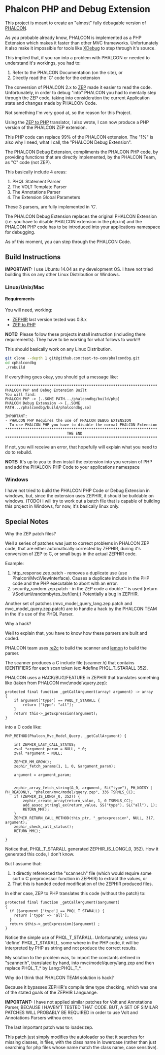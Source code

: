 Phalcon PHP and Debug Extension
===============================

This project is meant to create an "almost" fully debugable version of [PHALCON](https://phalconphp.com).

As you probable already know, PHALCON is implemented as a PHP Extension which makes it faster than other MVC frameworks. Unfortunately it also make it impossible for tools like [XDebug](http://xdebug.org/) to step through it's source.

This implied that, if you ran into a problem with PHALCON or needed to understand it's workings, you had to:

1. Refer to the PHALCON Documentation (on the site), or
2. Directly read the 'C' code for the extension

The conversion of PHALCON 2.x to [ZEP](http://zephir-lang.com/) made it easier to read the code. Unfortunately, in order to debug "into" PHALCON you had to mentally step through the ZEP code, taking into consideration the current Application state and changes made by PHALCON Code.

Not something I'm very good at, so the reason for this Project.

Using the [ZEP to PHP](https://github.com/test-to-com/zep-to-php) translator, I also wrote, I can now produce a PHP version of the PHALCON ZEP extension.

This PHP code can replace 99% of the PHALCON extension. The "1%" is also why I need, what I call, the "PHALCON Debug Extension". 

The PHALCON Debug Extension, compliments the PHALCON PHP code, by providing functions that are directly implemented, by the PHALCON Team, as "C" code (not ZEP).

This basically include 4 areas:

1. PHQL Statement Parser
2. The VOLT Template Parser
3. The Annotations Parser
4. The Extension Global Parameters

These 3 parsers, are fully implemented in 'C'.

The PHALCON Debug Extension replaces the original PHALCON Extension (i.e. you have to disable PHALCON extension in the php.ini) and the PHALCON PHP code has to be introduced into your applications namespace for debugging.

As of this moment, you can step through the PHALCON Code.

Build Instructions
------------------

**IMPORTANT:** I use Ubuntu 14.04 as my development OS. I have not tried building this on any other Linux Distribution or Windows.

### Linux/Unix/Mac

#### Requirements
You will need, working:

* [ZEPHIR](http://zephir-lang.com/) last version tested was 0.8.x
* [ZEP to PHP](https://github.com/test-to-com/zep-to-php)

**NOTE:** Please follow these projects install instruction (including there requirements). They have to be working for what follows to work!!!

This should basically work on any Linux Distribution.

```bash
git clone --depth 1 git@github.com:test-to-com/phalcondbg.git
cd cphalcondbg
./rebuild
```

If everything goes okay, you should get a message like:

```
*********************************************************************
PHALCON PHP and Debug Extension Built
You will find:
PHALCON PHP -> [..SOME PATH.../phalcondbg/build/php]
PHALCON Debug Extension -> [..SOME PATH.../phalcondbg/build/phalcondbg.so]

IMPORTANT:
- PHALCON PHP Requires the use of PHALCON DEBUG EXTENSION
- To use PHALCON PHP you have to disable the normal PHALCON Extension
*********************************************************************
                            THE END
*********************************************************************
```

If not, you will receive an error, that hopefully will explain what you need to do to rebuild.

**NOTE:** It's up to you to then install the extension into you version of PHP and add the PHALCON PHP Code to your applications namespace

### Windows

I have not tried to build the PHALCON PHP Code or Debug Extension in windows, but, since the extension uses ZEPHIR, it should be buildable on windows.
(TODO) I will try to work out a batch file that is capable of building this project in Windows, for now, it's basically linux only.

Special Notes
-------------

Why the ZEP patch files?

Well a series of patches was just to correct problems in PHALCON ZEP code, that are either automatically corrected by ZEPHIR, during it's conversion of ZEP to C, or small bugs in the actual ZEPHIR code.

Example:

1. http_response.zep.patch - removes a duplicate use (use Phalcon\Mvc\ViewInterface). Causes a duplicate include in the PHP code and the PHP executable to abort with an error.
2. security_random.zep.patch - in the ZEP code a double '\' is used (return \\\\Sodium\\\\randombytes_buf(len);) Potentially a bug in ZEPHIR.

Another set of patches (mvc_model_query_lang.zep.patch and mvc_model_query.zep.patch) are to handle a hack by the PHALCON TEAM in the it's use of the PHQL Parser.

Why a hack?

Well to explain that, you have to know how these parsers are built and coded. 

PHALCON team uses [re2c](http://re2c.org/) to build the scanner and [lemon](http://www.hwaci.com/sw/lemon/) to build the parser.

The scanner produces a C include file (scanner.h) that contains IDENTIFIERS for each scan token (ex: #define PHQL_T_STARALL 352).

PHALCON uses a HACK/BUG/FEATURE in ZEPHIR that translates something like (taken from PHALCON mvc\model\query.zep):

```
protected final function _getCallArgument(array! argument) -> array
{
	if argument["type"] == PHQL_T_STARALL {
		return ["type": "all"];
	}
	return this->_getExpression(argument);
}
```

into a C code like:

```
PHP_METHOD(Phalcon_Mvc_Model_Query, _getCallArgument) {

	int ZEPHIR_LAST_CALL_STATUS;
	zval *argument_param = NULL, *_0;
	zval *argument = NULL;

	ZEPHIR_MM_GROW();
	zephir_fetch_params(1, 1, 0, &argument_param);

	argument = argument_param;


	zephir_array_fetch_string(&_0, argument, SL("type"), PH_NOISY | PH_READONLY, "phalcon/mvc/model/query.zep", 336 TSRMLS_CC);
	if (ZEPHIR_IS_LONG(_0, 352)) {
		zephir_create_array(return_value, 1, 0 TSRMLS_CC);
		add_assoc_stringl_ex(return_value, SS("type"), SL("all"), 1);
		RETURN_MM();
	}
	ZEPHIR_RETURN_CALL_METHOD(this_ptr, "_getexpression", NULL, 317, argument);
	zephir_check_call_status();
	RETURN_MM();

}
```

Notice that, PHQL_T_STARALL generated ZEPHIR_IS_LONG(_0, 352). How it generated this code, I don't know. 

But I assume that:

1. It directly referenced the "scanner.h" file (which would require some sort o C preprocessor function in ZEPHIR) to extract the values, or
2. That this is handed coded modification of the ZEPHIR produced files.

In either case, ZEP to PHP translates this code (without the patch) to:

```
protected final function _getCallArgument($argument)
{
  if ($argument ['type'] == PHQL_T_STARALL) {
    return ['type' => 'all'];
  }
  return $this->_getExpression($argument) ;
}
```

Notice the simple use of PHQL_T_STARALL. Unfortunately, unless you 'define' PHQL_T_STARALL, some where in the PHP code, it will be interpreted by PHP as string and not produce the correct results.

My solution to the problem was, to import the constants defined in "scanner.h", translated by hand, into mvc/model/query/lang.zep and then replace PHQL_T_* by Lang::PHQL_T_*.

Why do I think that PHALCON TEAM solution is hack?

Because it bypasses ZEPHIR's compile time type checking, which was one of the stated goals of the ZEPHIR Languange.

**IMPORTANT:** I have not applied similar patches for Volt and Annotations Parser, BECAUSE I HAVEN'T TESTED THAT CODE. BUT, A SET OF SIMILAR PATCHES WILL PROBABLY BE REQUIRED in order to use Volt and Annotations Parsers withou error.

The last important patch was to loader.zep.

This patch just simply modifies the autoloader so that it searches for missing classes, in files, with the class name in lowercase (rather than just searching for php files whose name match the class name, case sensitive).
